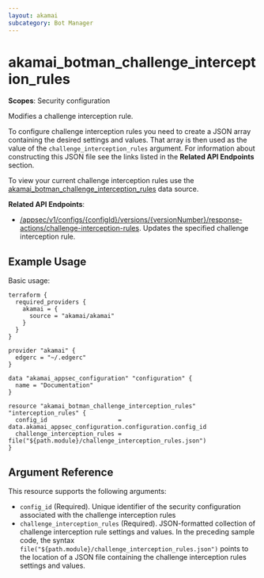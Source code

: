 ```yaml
---
layout: akamai
subcategory: Bot Manager
---
```


# akamai_botman_challenge_interception_rules

**Scopes**: Security configuration

Modifies a challenge interception rule. 

To configure challenge interception rules you need to create a JSON array containing the desired settings and values. That array is then used as the value of the `challenge_interception_rules` argument. For information about constructing this JSON file see the links listed in the **Related API Endpoints** section.

To view your current challenge interception rules use the [akamai_botman_challenge_interception_rules](../data-sources/akamai_botman_challenge_interception_rules) data source.

**Related API Endpoints**:

- [/appsec/v1/configs/{configId}/versions/{versionNumber}/response-actions/challenge-interception-rules](https://techdocs.akamai.com/bot-manager/reference/put-challenge-interception-rules). Updates the specified challenge interception rule.

## Example Usage

Basic usage:

```
terraform {
  required_providers {
    akamai = {
      source = "akamai/akamai"
    }
  }
}

provider "akamai" {
  edgerc = "~/.edgerc"
}

data "akamai_appsec_configuration" "configuration" {
  name = "Documentation"
}

resource "akamai_botman_challenge_interception_rules" "interception_rules" {
  config_id                    = data.akamai_appsec_configuration.configuration.config_id
  challenge_interception_rules = file("${path.module}/challenge_interception_rules.json")
}
```

## Argument Reference

This resource supports the following arguments:

- `config_id` (Required). Unique identifier of the security configuration associated with the challenge interception rules
- `challenge_interception_rules` (Required). JSON-formatted collection of challenge interception rule settings and values. In the preceding sample code, the syntax `file("${path.module}/challenge_interception_rules.json")` points to the location of a JSON file containing the challenge interception rules settings and values.
